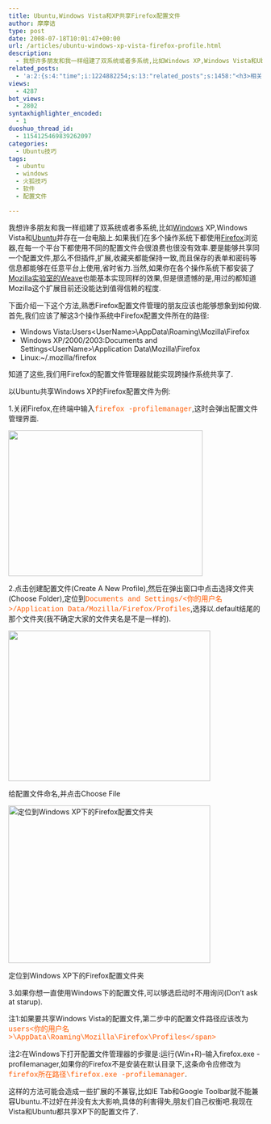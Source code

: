 ```yaml
---
title: Ubuntu,Windows Vista和XP共享Firefox配置文件
author: 摩摩诘
type: post
date: 2008-07-18T10:01:47+00:00
url: /articles/ubuntu-windows-xp-vista-firefox-profile.html
description:
  - 我想许多朋友和我一样组建了双系统或者多系统,比如Windows XP,Windows Vista和Ubuntu并存在一台电脑上.如果我们在多个操作系统下都使用Firefox浏览器,在每一个平台下都使用不同的配置文件会很浪费也很没有效率.要是能够共享同一个配置文件,那么不但插件,扩展,收藏夹都能保持一致,而且保存的表单和密码等信息都能够在任意平台上使用,省时省力.
related_posts:
  - 'a:2:{s:4:"time";i:1224882254;s:13:"related_posts";s:1458:"<h3>相关日志</h3><ul class="related_post"><li><a href="http://www.digglife.cn/articles/custom-windows-interface-tools.html" title="9个工具打造焕然一新的Windows界面">9个工具打造焕然一新的Windows界面</a></li><li><a href="http://www.digglife.cn/articles/clean-up-desktop-improve-productivity-2.html" title="彻底清空桌面,让启动程序更加高效Part.2">彻底清空桌面,让启动程序更加高效Part.2</a></li><li><a href="http://www.digglife.cn/articles/clean-up-desktop-improve-productivity-1.html" title="彻底清空桌面,让启动程序更加高效Part.1">彻底清空桌面,让启动程序更加高效Part.1</a></li><li><a href="http://www.digglife.cn/articles/free-clipboard-manager-clipx.html" title="小巧的Windows剪切板管理器:ClipX">小巧的Windows剪切板管理器:ClipX</a></li><li><a href="http://www.digglife.cn/articles/registry-searcher-editor-regscanner.html" title="免费好用的Windows注册表搜索编辑工具RegScanner">免费好用的Windows注册表搜索编辑工具RegScanner</a></li><li><a href="http://www.digglife.cn/articles/windows-linux-file-system.html" title="4款免费软件让你在Windows下访问Linux文件系统">4款免费软件让你在Windows下访问Linux文件系统</a></li><li><a href="http://www.digglife.cn/articles/faster-copy-windows.html" title="加快Windows下的文件复制速度:TeraCopy">加快Windows下的文件复制速度:TeraCopy</a></li></ul>";}'
views:
  - 4287
bot_views:
  - 2802
syntaxhighlighter_encoded:
  - 1
duoshuo_thread_id:
  - 1154125469839262097
categories:
  - Ubuntu技巧
tags:
  - ubuntu
  - windows
  - 火狐技巧
  - 软件
  - 配置文件

---
```

我想许多朋友和我一样组建了双系统或者多系统,比如<a title="Windows技巧" href="https://www.digglife.net/articles/category/windows-tricks" target="_blank">Windows</a> XP,Windows Vista和<a title="Ubuntu技巧" href="https://www.digglife.net/articles/category/about_ubuntu" target="_blank">Ubuntu</a>并存在一台电脑上.如果我们在多个操作系统下都使用<a title="火狐技巧" href="https://www.digglife.net/articles/category/firefox" target="_blank">Firefox</a>浏览器,在每一个平台下都使用不同的配置文件会很浪费也很没有效率.要是能够共享同一个配置文件,那么不但插件,扩展,收藏夹都能保持一致,而且保存的表单和密码等信息都能够在任意平台上使用,省时省力.当然,如果你在各个操作系统下都安装了<a title="一周Firefox扩展推荐-第一辑" href="https://www.digglife.net/articles/firefox-addons-weekly-issue1.html" target="_blank">Mozilla实验室的Weave</a>也能基本实现同样的效果,但是很遗憾的是,用过的都知道Mozilla这个扩展目前还没能达到值得信赖的程度.

<!--more-->

下面介绍一下这个方法,熟悉Firefox配置文件管理的朋友应该也能够想象到如何做.首先,我们应该了解这3个操作系统中Firefox配置文件所在的路径:

  * Windows Vista:Users\<UserName>\AppData\Roaming\Mozilla\Firefox
  * Windows XP/2000/2003:Documents and Settings\<UserName>\Application Data\Mozilla\Firefox
  * Linux:~/.mozilla/firefox

知道了这些,我们用Firefox的配置文件管理器就能实现跨操作系统共享了.

以Ubuntu共享Windows XP的Firefox配置文件为例:

1.关闭Firefox,在终端中输入<span style="font-family: Courier New; color: #ff5a00;">firefox -profilemanager</span>,这时会弹出配置文件管理界面.

<img class="aligncenter" title="Firefox配置文件管理器" src="http://digglife.qiniudn.com/wp-content/uploads/archive/Firefox%20-%20Choose%20User%20Profile.png" alt="" width="385" height="288" />

2.点击创建配置文件(Create A New Profile),然后在弹出窗口中点击选择文件夹(Choose Folder),定位到<span style="font-family: Courier New; color: #ff5a00;">Documents and Settings/<你的用户名>/Application Data/Mozilla/Firefox/Profiles</span>,选择以.default结尾的那个文件夹(我不确定大家的文件夹名是不是一样的).

<div style="width: 410px" class="wp-caption aligncenter">
  <a href="http://picasaweb.google.com/digglifeshow/oCzYfC/photo#5224287886248586466"><img title="创建Firefox配置文件" src="http://digglife.qiniudn.com/wp-content/uploads/archive/Create%20Profile%20Wizard.png" alt="" width="400" height="298" /></a>
  
  <p class="wp-caption-text">
    给配置文件命名,并点击Choose File
  </p>
</div>

<div style="width: 410px" class="wp-caption aligncenter">
  <a href="http://picasaweb.google.com/digglifeshow/oCzYfC/photo#5224287883699916802"><img title="定位到Windows XP下的Firefox配置文件夹" src="http://digglife.qiniudn.com/wp-content/uploads/archive/Choose%20Profile%20Folder.png" alt="定位到Windows XP下的Firefox配置文件夹" width="400" height="312" /></a>
  
  <p class="wp-caption-text">
    定位到Windows XP下的Firefox配置文件夹
  </p>
</div>

3.如果你想一直使用Windows下的配置文件,可以够选启动时不用询问(Don&#8217;t ask at starup).

注1:如果要共享Windows Vista的配置文件,第二步中的配置文件路径应该改为<span style="font-family: Courier New; color: #ff5a00;">users\<你的用户名>\AppData\Roaming\Mozilla\Firefox\Profiles\</span>

注2:在Windows下打开配置文件管理器的步骤是:运行(Win+R)&#8211;输入firefox.exe -profilemanager,如果你的Firefox不是安装在默认目录下,这条命令应修改为<span style="font-family: Courier New; color: #ff5a00;">firefox所在路径\firefox.exe -profilemanager</span>.

这样的方法可能会造成一些扩展的不兼容,比如IE Tab和Google Toolbar就不能兼容Ubuntu.不过好在并没有太大影响,具体的利害得失,朋友们自己权衡吧.我现在Vista和Ubuntu都共享XP下的配置文件了.
